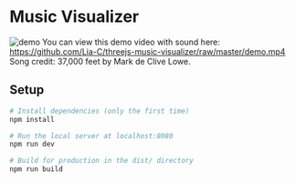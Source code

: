 # Music Visualizer

![demo](./demo.gif)
You can view this demo video with sound here: https://github.com/Lia-C/threejs-music-visualizer/raw/master/demo.mp4
Song credit: 37,000 feet by Mark de Clive Lowe.

## Setup
``` bash
# Install dependencies (only the first time)
npm install

# Run the local server at localhost:8080
npm run dev

# Build for production in the dist/ directory
npm run build
```
